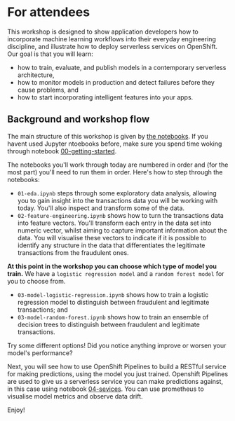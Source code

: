 # For attendees

This workshop is designed to show application developers how to incorporate machine learning workflows into their everyday engineering discipline, and illustrate how to deploy serverless services on OpenShift. Our goal is that you will learn:

 - how to train, evaluate, and publish models in a contemporary serverless architecture,
 - how to monitor models in production and detect failures before they cause problems, and
 - how to start incorporating intelligent features into your apps.
 
 
## Background and workshop flow

The main structure of this workshop is given by [the notebooks](../source). If you havent used Jupyter ntoebooks before, make sure you spend time woking through notebook [00-getting-started](../source/00-getting-started.ipynb). 

The notebooks you'll work through today are numbered in order and (for the most part) you'll need to run them in order. Here's how to step through the notebooks:

- `01-eda.ipynb` steps through some exploratory data analysis, allowing you to gain insight into the transactions data you will be working with today. You'll also inspect and transform some of the data.
- `02-feature-engineering.ipynb` shows how to turn the transactions data into feature vectors. You'll transform each entry in the data set into numeric vector, whilst aiming to capture important information about the data. You will visualise these vectors to indicate if it is possible to identify any structure in the data that differentiates the legitimate transactions from the fraudulent ones.

**At this point in the workshop you can choose which type of model you train.** 
We have a `logistic regression model` and a `random forest model` for you to choose from. 

- `03-model-logistic-regression.ipynb` shows how to train a logistic regression model to distinguish between fraudulent and legitimate transactions; and
- `03-model-random-forest.ipynb` shows how to train an ensemble of decision trees to distinguish between fraudulent and legitimate transactions.

Try some different options! Did you notice anything improve or worsen your model's performance?

Next, you will see how to use OpenShift Pipelines to build a RESTful service for making predictions, using the model you just trained. Openshift Pipelines are used to give us a serverless service you can make predictions against, in this case using notebook [04-sevices](../source/04-services.ipynb). You can use prometheus to visualise model metrics and observe data drift.

Enjoy!
